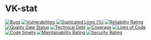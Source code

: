 # VK-stat
[![Bugs](https://sonarcloud.io/api/project_badges/measure?project=Alexei2003_VK&metric=bugs)](https://sonarcloud.io/summary/new_code?id=Alexei2003_VK)
[![Vulnerabilities](https://sonarcloud.io/api/project_badges/measure?project=Alexei2003_VK&metric=vulnerabilities)](https://sonarcloud.io/summary/new_code?id=Alexei2003_VK)
[![Duplicated Lines (%)](https://sonarcloud.io/api/project_badges/measure?project=Alexei2003_VK&metric=duplicated_lines_density)](https://sonarcloud.io/summary/new_code?id=Alexei2003_VK)
[![Reliability Rating](https://sonarcloud.io/api/project_badges/measure?project=Alexei2003_VK&metric=reliability_rating)](https://sonarcloud.io/summary/new_code?id=Alexei2003_VK)
[![Quality Gate Status](https://sonarcloud.io/api/project_badges/measure?project=Alexei2003_VK&metric=alert_status)](https://sonarcloud.io/summary/new_code?id=Alexei2003_VK)
[![Technical Debt](https://sonarcloud.io/api/project_badges/measure?project=Alexei2003_VK&metric=sqale_index)](https://sonarcloud.io/summary/new_code?id=Alexei2003_VK)
[![Coverage](https://sonarcloud.io/api/project_badges/measure?project=Alexei2003_VK&metric=coverage)](https://sonarcloud.io/summary/new_code?id=Alexei2003_VK)
[![Lines of Code](https://sonarcloud.io/api/project_badges/measure?project=Alexei2003_VK&metric=ncloc)](https://sonarcloud.io/summary/new_code?id=Alexei2003_VK)
[![Code Smells](https://sonarcloud.io/api/project_badges/measure?project=Alexei2003_VK&metric=code_smells)](https://sonarcloud.io/summary/new_code?id=Alexei2003_VK)
[![Maintainability Rating](https://sonarcloud.io/api/project_badges/measure?project=Alexei2003_VK&metric=sqale_rating)](https://sonarcloud.io/summary/new_code?id=Alexei2003_VK)
[![Security Rating](https://sonarcloud.io/api/project_badges/measure?project=Alexei2003_VK&metric=security_rating)](https://sonarcloud.io/summary/new_code?id=Alexei2003_VK)
